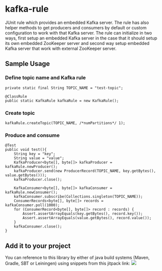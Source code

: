 # kafka-rule
JUnit rule which provides an embedded Kafka server. The rule has also helper methods to get producers and consumers by default or custom configuration to work with that Kafka server.
The rule can initialize in two ways, first setup an embedded Kafka server in the case that it should setup its own embedded ZooKeeper server and second way setup embedded Kafka server that work with external ZooKeeper server.

## Sample Usage

### Define topic name and Kafka rule

```
private static final String TOPIC_NAME = "test-topic";

@ClassRule
public static KafkaRule kafkaRule = new KafkaRule();
```
### Create topic

```
kafkaRule.createTopic(TOPIC_NAME, /*numPartitions*/ 1);
```
 
### Produce and consume

```
@Test
public void test(){
    String key = "key";
    String value = "value";
    KafkaProducer<byte[], byte[]> kafkaProducer = kafkaRule.newProducer();
    kafkaProducer.send(new ProducerRecord(TOPIC_NAME, key.getBytes(), value.getBytes()));
    kafkaProducer.close();

    KafkaConsumer<byte[], byte[]> kafkaConsumer = kafkaRule.newConsumer();
    kafkaConsumer.subscribe(Collections.singleton(TOPIC_NAME));
    ConsumerRecords<byte[], byte[]> records = kafkaConsumer.poll(1000);
    for (ConsumerRecord<byte[], byte[]> record : records) {
        Assert.assertArrayEquals(key.getBytes(), record.key());
        Assert.assertArrayEquals(value.getBytes(), record.value());
    }
    kafkaConsumer.close();
}
``` 
## Add it to your project
You can reference to this library by either of java build systems (Maven, Gradle, SBT or Leiningen) using snippets from this jitpack link:
[![](https://jitpack.io/v/sahabpardaz/uncaught-exception-rule.svg)](https://jitpack.io/#sahabpardaz/kafka-rule)
